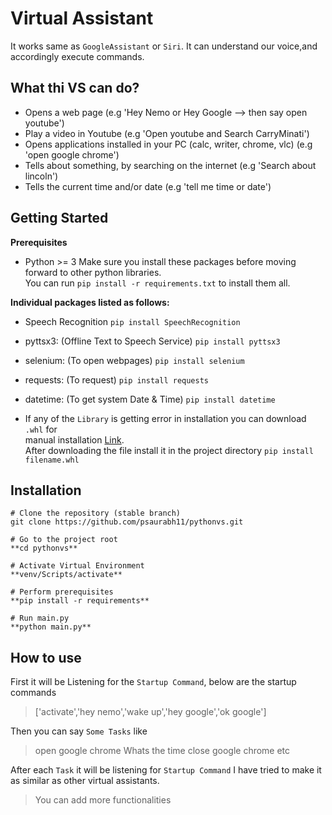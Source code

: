 # Virtual Assistant
It works same as `GoogleAssistant` or `Siri`. It can understand our voice,and accordingly execute commands.

## What thi VS can do?
- Opens a web page (e.g 'Hey Nemo or Hey Google --> then say open youtube')
- Play a video in Youtube (e.g 'Open youtube and Search CarryMinati')
- Opens applications installed in your PC (calc, writer, chrome, vlc) (e.g 'open google chrome')
- Tells about something, by searching on the internet (e.g 'Search about lincoln')
- Tells the current time and/or date (e.g 'tell me time or date')

## Getting Started
**Prerequisites**
- Python >= 3
Make sure you install these packages before moving forward to other python libraries.<br />
You can run `pip install -r requirements.txt` to install them all.

**Individual packages listed as follows:**

- Speech Recognition
`pip install SpeechRecognition`

- pyttsx3: (Offline Text to Speech Service)
`pip install pyttsx3`

- selenium: (To open webpages)
`pip install selenium`

- requests: (To request)
`pip install requests`

- datetime: (To get system Date & Time)
`pip install datetime`

- If any of the `Library` is getting error in installation you can download `.whl` for<br />
manual installation [Link](https://www.lfd.uci.edu/~gohlke/pythonlibs/).<br />
After downloading the file install it in the project directory
`pip install filename.whl`

## Installation
```
# Clone the repository (stable branch)
git clone https://github.com/psaurabh11/pythonvs.git

# Go to the project root
**cd pythonvs**

# Activate Virtual Environment
**venv/Scripts/activate**

# Perform prerequisites
**pip install -r requirements**

# Run main.py
**python main.py**
```

## How to use

First it will be Listening for the `Startup Command`, below are the startup commands
> ['activate','hey nemo','wake up','hey google','ok google']

Then you can say `Some Tasks` like
> open google chrome
> Whats the time
> close google chrome
etc

After each `Task` it will be listening for `Startup Command`
I have tried to make it as similar as other virtual assistants.

> You can add more functionalities

